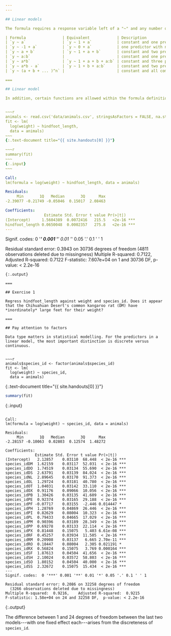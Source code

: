 ```yaml
---
---

## Linear models

The formula requires a response variable left of a "~" and any number of predictors to its right.

| Formula                | Equivalent            | Description                                                                               |
| `y ~ a`                | `y ~ 1 + a`           | constant and one predictor                                                                |
| `y ~ -1 + a`           | `y ~ 0 + a`           | one predictor with no constant                                                            |
| `y ~ a + b`            | `y ~ 1 + a + b`       | constant and two predictors                                                               |
| `y ~ a:b`              |                       | constant and one predictor, the interaction of (at least) one factor and another variable |
| `y ~ a*b`              | `y ~ 1 + a + b + a:b` | constant and three predictors                                                             |
| `y ~ a*b - a`          | `y ~ 1 + b + a:b`     | constant and two predictors                                                               |
| `y ~ (a + b + ... )^n` |                       | constant and all combinations of predictors up to order `n`                               |

===

## Linear model

In addition, certain functions are allowed within the formula definition.


~~~r
animals <- read.csv('data/animals.csv', stringsAsFactors = FALSE, na.strings = '')
fit <- lm(
  log(weight) ~ hindfoot_length,
  data = animals)
~~~
{:.text-document title="{{ site.handouts[0] }}"}

~~~r
summary(fit)
~~~
{:.input}
~~~

Call:
lm(formula = log(weight) ~ hindfoot_length, data = animals)

Residuals:
     Min       1Q   Median       3Q      Max 
-2.39077 -0.21749 -0.05046  0.15017  2.08463 

Coefficients:
                 Estimate Std. Error t value Pr(>|t|)    
(Intercept)     1.5604389  0.0072416   215.5   <2e-16 ***
hindfoot_length 0.0650048  0.0002357   275.8   <2e-16 ***
---
```

Signif. codes:  0 '***' 0.001 '**' 0.01 '*' 0.05 '.' 0.1 ' ' 1

Residual standard error: 0.3943 on 30736 degrees of freedom
  (4811 observations deleted due to missingness)
Multiple R-squared:  0.7122,	Adjusted R-squared:  0.7122 
F-statistic: 7.607e+04 on 1 and 30736 DF,  p-value: < 2.2e-16
~~~
{:.output}

===

## Exercise 1

Regress hindfoot_length against weight and species_id. Does it appear that the Chihuahuan Desert's common kangaroo rat (DM) have *inordinately* large feet for their weight?

===

## Pay attention to factors

Data type matters in statistical modelling. For the predictors in a linear model, the most important distinction is discrete versus continuous.


~~~r
animals$species_id <- factor(animals$species_id)
fit <- lm(
  log(weight) ~ species_id,
  data = animals)
~~~
{:.text-document title="{{ site.handouts[0] }}"}

~~~r
summary(fit)
~~~
{:.input}
~~~

Call:
lm(formula = log(weight) ~ species_id, data = animals)

Residuals:
     Min       1Q   Median       3Q      Max 
-2.28157 -0.10063  0.02803  0.12574  1.48272 

Coefficients:
             Estimate Std. Error t value Pr(>|t|)    
(Intercept)   2.12857    0.03110  68.448  < 2e-16 ***
species_idDM  1.62159    0.03117  52.031  < 2e-16 ***
species_idDO  1.74519    0.03134  55.690  < 2e-16 ***
species_idDS  2.63791    0.03139  84.024  < 2e-16 ***
species_idNL  2.89645    0.03170  91.373  < 2e-16 ***
species_idOL  1.29724    0.03181  40.780  < 2e-16 ***
species_idOT  1.04031    0.03142  33.110  < 2e-16 ***
species_idOX  0.91176    0.09066  10.056  < 2e-16 ***
species_idPB  1.30426    0.03135  41.609  < 2e-16 ***
species_idPE  0.92374    0.03165  29.188  < 2e-16 ***
species_idPF -0.07717    0.03155  -2.446 0.014447 *  
species_idPH  1.28769    0.04869  26.446  < 2e-16 ***
species_idPI  0.82629    0.08004  10.323  < 2e-16 ***
species_idPL  0.79433    0.04665  17.029  < 2e-16 ***
species_idPM  0.90396    0.03189  28.349  < 2e-16 ***
species_idPP  0.69278    0.03133  22.114  < 2e-16 ***
species_idPX  0.81448    0.15075   5.403 6.61e-08 ***
species_idRF  0.45257    0.03934  11.505  < 2e-16 ***
species_idRM  0.20908    0.03137   6.665 2.70e-11 ***
species_idRO  0.18447    0.08004   2.305 0.021191 *  
species_idRX  0.56824    0.15075   3.769 0.000164 ***
species_idSF  1.87613    0.04504  41.656  < 2e-16 ***
species_idSH  2.10024    0.03572  58.803  < 2e-16 ***
species_idSO  1.80152    0.04504  40.000  < 2e-16 ***
species_idSS  2.32672    0.15075  15.434  < 2e-16 ***
---
Signif. codes:  0 '***' 0.001 '**' 0.01 '*' 0.05 '.' 0.1 ' ' 1

Residual standard error: 0.2086 on 32258 degrees of freedom
  (3266 observations deleted due to missingness)
Multiple R-squared:  0.9216,	Adjusted R-squared:  0.9215 
F-statistic: 1.58e+04 on 24 and 32258 DF,  p-value: < 2.2e-16
~~~
{:.output}

The difference between 1 and 24 degrees of freedom between the last two models---with one fixed effect each---arises from the discreteness of `species_id`.
